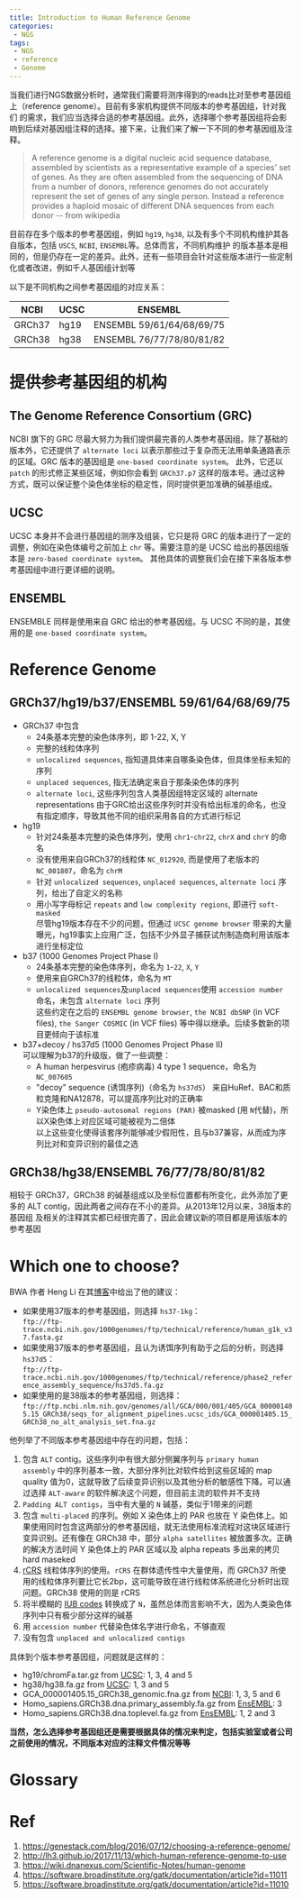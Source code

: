 ```yaml
---
title: Introduction to Human Reference Genome
categories:
 - NGS
tags:
 - NGS
 - reference
 - Genome
---
```


当我们进行NGS数据分析时，通常我们需要将测序得到的reads比对至参考基因组上（reference genome）。目前有多家机构提供不同版本的参考基因组，针对我们
的需求，我们应当选择合适的参考基因组。此外，选择哪个参考基因组将会影响到后续对基因组注释的选择。接下来，让我们来了解一下不同的参考基因组及注释。

<!-- more -->

> A reference genome is a digital nucleic acid sequence database, assembled by scientists as a representative example of a species' 
set of genes. As they are often assembled from the sequencing of DNA from a number of donors, reference genomes do not accurately 
represent the set of genes of any single person. Instead a reference provides a haploid mosaic of different DNA sequences from 
each donor              \-- from wikipedia
  
目前存在多个版本的参考基因组，例如 `hg19`, `hg38`, 以及有多个不同机构维护其各自版本，包括 `USCS`, `NCBI`, `ENSEMBL`等。总体而言，不同机构维护
的版本基本是相同的，但是仍存在一定的差异。此外，还有一些项目会针对这些版本进行一些定制化或者改进，例如千人基因组计划等  
  
以下是不同机构之间参考基因组的对应关系：  

| NCBI | UCSC | ENSEMBL |  
| --- | --- | --- |  
| GRCh37 | hg19 | ENSEMBL 59/61/64/68/69/75 |  
| GRCh38 | hg38 | ENSEMBL 76/77/78/80/81/82 |  

# 提供参考基因组的机构  
## The Genome Reference Consortium (GRC)
NCBI 旗下的 GRC 尽最大努力为我们提供最完善的人类参考基因组。除了基础的版本外，它还提供了 `alternate loci` 以表示那些过于复杂而无法用单条通路表示的区域。GRC 版本的基因组是 `one-based coordinate system`。
此外，它还以 `patch` 的形式修正某些区域，例如你会看到 `GRCh37.p7` 这样的版本号。通过这种方式，既可以保证整个染色体坐标的稳定性，同时提供更加准确的碱基组成。  
  
## UCSC  
UCSC 本身并不会进行基因组的测序及组装，它只是将 GRC 的版本进行了一定的调整，例如在染色体编号之前加上 `chr` 等。需要注意的是 UCSC 给出的基因组版本是 `zero-based coordinate system`。 其他具体的调整我们会在接下来各版本参考基因组中进行更详细的说明。  
  
## ENSEMBL
ENSEMBLE 同样是使用来自 GRC 给出的参考基因组。与 UCSC 不同的是，其使用的是 `one-based coordinate system`。

# Reference Genome
## GRCh37/hg19/b37/ENSEMBL 59/61/64/68/69/75
* GRCh37 中包含  
  * 24条基本完整的染色体序列，即 1-22, X, Y  
  * 完整的线粒体序列  
  * `unlocalized sequences`, 指知道具体来自哪条染色体，但具体坐标未知的序列  
  * `unplaced sequences`, 指无法确定来自于那条染色体的序列  
  * `alternate loci`, 这些序列包含人类基因组特定区域的 alternate representations
由于GRC给出这些序列时并没有给出标准的命名，也没有指定顺序，导致其他不同的组织采用各自的方式进行标记  
* hg19  
  * 针对24条基本完整的染色体序列，使用 `chr1`-`chr22`, `chrX` and `chrY` 的命名  
  * 没有使用来自GRCh37的线粒体 `NC_012920`, 而是使用了老版本的 `NC_001807`，命名为 `chrM`  
  * 针对 `unlocalized sequences`, `unplaced sequences`, `alternate loci` 序列，给出了自定义的名称  
  * 用小写字母标记 `repeats` and `low complexity regions`, 即进行 `soft-masked`  
尽管hg19版本存在不少的问题，但通过 `UCSC genome browser` 带来的大量曝光，hg19事实上应用广泛，包括不少外显子捕获试剂制造商利用该版本进行坐标定位  
* b37 (1000 Genomes Project Phase I)  
  * 24条基本完整的染色体序列，命名为 `1`-`22`, `X`, `Y`  
  * 使用来自GRCh37的线粒体，命名为 `MT`  
  * `unlocalized sequences`及`unplaced sequences`使用 `accession number` 命名，未包含 `alternate loci` 序列  
这些约定在之后的 `ENSEMBL genome browser`, `the NCBI dbSNP` (in VCF files), `the Sanger COSMIC` (in VCF files) 等中得以继承。后续多数新的项目更倾向于该标准  
* b37+decoy / hs37d5 (1000 Genomes Project Phase II)  
可以理解为b37的升级版，做了一些调整：  
  * A human herpesvirus (疱疹病毒) 4 type 1 sequence，命名为 `NC_007605`  
  * "decoy" sequence (诱饵序列)（命名为 `hs37d5`） 来自HuRef、BAC和质粒克隆和NA12878，可以提高序列比对的正确率  
  * Y染色体上 `pseudo-autosomal regions (PAR)` 被masked (用 `N`代替)，所以X染色体上对应区域可能被视为二倍体  
  以上这些变化使得该套序列能够减少假阳性，且与b37兼容，从而成为序列比对和变异识别的最佳之选  
  
## GRCh38/hg38/ENSEMBL 76/77/78/80/81/82
相较于 GRCh37，GRCh38 的碱基组成以及坐标位置都有所变化，此外添加了更多的 ALT contig，因此两者之间存在不小的差异。从2013年12月以来，38版本的基因组
及相关的注释其实都已经很完善了，因此会建议新的项目都是用该版本的参考基因  
  
# Which one to choose?  
BWA 作者 Heng Li 在其[博客](http://lh3.github.io/2017/11/13/which-human-reference-genome-to-use)中给出了他的建议：  
* 如果使用37版本的参考基因组，则选择 `hs37-1kg`：  
`ftp://ftp-trace.ncbi.nih.gov/1000genomes/ftp/technical/reference/human_g1k_v37.fasta.gz`  
* 如果使用37版本的参考基因组，且认为诱饵序列有助于之后的分析，则选择 `hs37d5`：  
`ftp://ftp-trace.ncbi.nih.gov/1000genomes/ftp/technical/reference/phase2_reference_assembly_sequence/hs37d5.fa.gz`  
* 如果使用的是38版本的参考基因组，则选择：  
`ftp://ftp.ncbi.nlm.nih.gov/genomes/all/GCA/000/001/405/GCA_000001405.15_GRCh38/seqs_for_alignment_pipelines.ucsc_ids/GCA_000001405.15_GRCh38_no_alt_analysis_set.fna.gz`  
  
他列举了不同版本参考基因组中存在的问题，包括：  
1. 包含 `ALT` contig。这些序列中有很大部分侧翼序列与 `primary human assembly` 中的序列基本一致，大部分序列比对软件给到这些区域的 map quality 值为0，这就导致了后续变异识别以及其他分析的敏感性下降。可以通过选择 `ALT-aware` 的软件解决这个问题，但目前主流的软件并不支持  
2. `Padding ALT contigs`，当中有大量的 `N` 碱基，类似于1带来的问题  
3. 包含 `multi-placed` 的序列。例如 X 染色体上的 PAR 也放在 Y 染色体上。如果使用同时包含这两部分的参考基因组，就无法使用标准流程对这块区域进行变异识别。还有像在 GRCh38 中，部分 `alpha satellites` 被放置多次。正确的解决方法时间 Y 染色体上的 PAR 区域以及 alpha repeats 多出来的拷贝 hard maseked  
4. [rCRS](https://en.wikipedia.org/wiki/Cambridge_Reference_Sequence) 线粒体序列的使用。`rCRS` 在群体遗传性中大量使用，而 GRCh37 所使用的线粒体序列要比它长2bp，这可能导致在进行线粒体系统进化分析时出现问题。GRCh38 使用的则是 rCRS  
5. 将半模糊的 [IUB codes](http://biocorp.ca/IUB.php) 转换成了 `N`，虽然总体而言影响不大，因为人类染色体序列中只有极少部分这样的碱基  
6. 用 `accession number` 代替染色体名字进行命名，不够直观  
7. 没有包含 `unplaced and unlocalized contigs`  
  
具体到个版本参考基因组，问题就是这样的：  
* hg19/chromFa.tar.gz from [UCSC](http://hgdownload.soe.ucsc.edu/goldenPath/hg19/bigZips/): 1, 3, 4 and 5  
* hg38/hg38.fa.gz from [UCSC](http://hgdownload.soe.ucsc.edu/goldenPath/hg38/bigZips/): 1, 3 and 5  
* GCA_000001405.15_GRCh38_genomic.fna.gz from [NCBI](https://www.ncbi.nlm.nih.gov/projects/genome/guide/human/): 1, 3, 5 and 6  
* Homo_sapiens.GRCh38.dna.primary_assembly.fa.gz from [EnsEMBL](http://ftp.ensembl.org/pub/current_fasta/homo_sapiens/dna/): 3  
* Homo_sapiens.GRCh38.dna.toplevel.fa.gz from [EnsEMBL](http://ftp.ensembl.org/pub/current_fasta/homo_sapiens/dna/): 1, 2 and 3
  
**当然，怎么选择参考基因组还是需要根据具体的情况来判定，包括实验室或者公司之前使用的情况，不同版本对应的注释文件情况等等**  
  
# Glossary  

# Ref
1. https://genestack.com/blog/2016/07/12/choosing-a-reference-genome/  
2. http://lh3.github.io/2017/11/13/which-human-reference-genome-to-use  
3. https://wiki.dnanexus.com/Scientific-Notes/human-genome  
4. https://software.broadinstitute.org/gatk/documentation/article?id=11011  
5. https://software.broadinstitute.org/gatk/documentation/article?id=11010  


